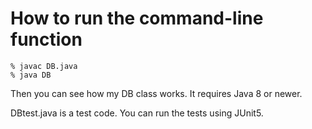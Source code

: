 How to run the command-line function
=======

```
% javac DB.java
% java DB
```

Then you can see how my DB class works.
It requires Java 8 or newer.

DBtest.java is a test code. You can run the tests using JUnit5.